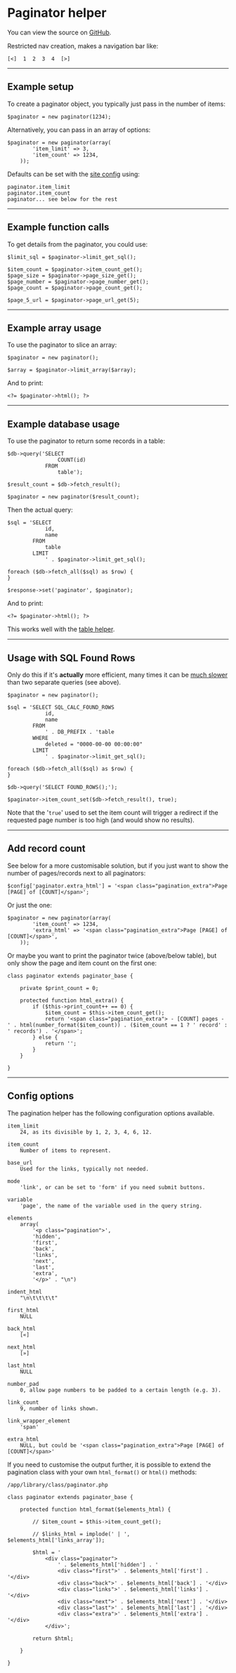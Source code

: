 
# Paginator helper

You can view the source on [GitHub](https://github.com/craigfrancis/framework/blob/master/framework/0.1/library/class/paginator.php).

Restricted nav creation, makes a navigation bar like:

	[<]  1  2  3  4  [>]

---

## Example setup

To create a paginator object, you typically just pass in the number of items:

	$paginator = new paginator(1234);

Alternatively, you can pass in an array of options:

	$paginator = new paginator(array(
			'item_limit' => 3,
			'item_count' => 1234,
		));

Defaults can be set with the [site config](../../doc/setup/config.md) using:

	paginator.item_limit
	paginator.item_count
	paginator... see below for the rest

---

## Example function calls

To get details from the paginator, you could use:

	$limit_sql = $paginator->limit_get_sql();

	$item_count = $paginator->item_count_get();
	$page_size = $paginator->page_size_get();
	$page_number = $paginator->page_number_get();
	$page_count = $paginator->page_count_get();

	$page_5_url = $paginator->page_url_get(5);

---

## Example array usage

To use the paginator to slice an array:

	$paginator = new paginator();

	$array = $paginator->limit_array($array);

And to print:

	<?= $paginator->html(); ?>

---

## Example database usage

To use the paginator to return some records in a table:

	$db->query('SELECT
					COUNT(id)
				FROM
					table');

	$result_count = $db->fetch_result();

	$paginator = new paginator($result_count);

Then the actual query:

	$sql = 'SELECT
				id,
				name
			FROM
				table
			LIMIT
				' . $paginator->limit_get_sql();

	foreach ($db->fetch_all($sql) as $row) {
	}

	$response->set('paginator', $paginator);

And to print:

	<?= $paginator->html(); ?>

This works well with the [table helper](../../doc/helpers/table.md).

---

## Usage with SQL Found Rows

Only do this if it's **actually** more efficient, many times it can be [much slower](http://stackoverflow.com/q/186588) than two separate queries (see above).

	$paginator = new paginator();

	$sql = 'SELECT SQL_CALC_FOUND_ROWS
				id,
				name
			FROM
				' . DB_PREFIX . 'table
			WHERE
				deleted = "0000-00-00 00:00:00"
			LIMIT
				' . $paginator->limit_get_sql();

	foreach ($db->fetch_all($sql) as $row) {
	}

	$db->query('SELECT FOUND_ROWS();');

	$paginator->item_count_set($db->fetch_result(), true);

Note that the '`true`' used to set the item count will trigger a redirect if the requested page number is too high (and would show no results).

---

## Add record count

See below for a more customisable solution, but if you just want to show the number of pages/records next to all paginators:

	$config['paginator.extra_html'] = '<span class="pagination_extra">Page [PAGE] of [COUNT]</span>';

Or just the one:

	$paginator = new paginator(array(
			'item_count' => 1234,
			'extra_html' => '<span class="pagination_extra">Page [PAGE] of [COUNT]</span>',
		));

Or maybe you want to print the paginator twice (above/below table), but only show the page and item count on the first one:

	class paginator extends paginator_base {

		private $print_count = 0;

		protected function html_extra() {
			if ($this->print_count++ == 0) {
				$item_count = $this->item_count_get();
				return '<span class="pagination_extra"> - [COUNT] pages - ' . html(number_format($item_count)) . ($item_count == 1 ? ' record' : ' records') . '</span>';
			} else {
				return '';
			}
		}

	}

---

## Config options

The pagination helper has the following configuration options available.

	item_limit
		24, as its divisible by 1, 2, 3, 4, 6, 12.

	item_count
		Number of items to represent.

	base_url
		Used for the links, typically not needed.

	mode
		'link', or can be set to 'form' if you need submit buttons.

	variable
		'page', the name of the variable used in the query string.

	elements
		array(
			'<p class="pagination">',
			'hidden',
			'first',
			'back',
			'links',
			'next',
			'last',
			'extra',
			'</p>' . "\n")

	indent_html
		"\n\t\t\t\t"

	first_html
		NULL

	back_html
		[«]

	next_html
		[»]

	last_html
		NULL

	number_pad
		0, allow page numbers to be padded to a certain length (e.g. 3).

	link_count
		9, number of links shown.

	link_wrapper_element
		'span'

	extra_html
		NULL, but could be '<span class="pagination_extra">Page [PAGE] of [COUNT]</span>'

If you need to customise the output further, it is possible to extend the pagination class with your own `html_format()` or `html()` methods:

	/app/library/class/paginator.php

	class paginator extends paginator_base {

		protected function html_format($elements_html) {

			// $item_count = $this->item_count_get();

			// $links_html = implode(' | ', $elements_html['links_array']);

			$html = '
				<div class="paginator">
					' . $elements_html['hidden'] . '
					<div class="first">' . $elements_html['first'] . '</div>
					<div class="back">' . $elements_html['back'] . '</div>
					<div class="links">' . $elements_html['links'] . '</div>
					<div class="next">' . $elements_html['next'] . '</div>
					<div class="last">' . $elements_html['last'] . '</div>
					<div class="extra">' . $elements_html['extra'] . '</div>
				</div>';

			return $html;

		}

	}

